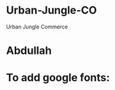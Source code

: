 # Urban-Jungle-CO
Urban Jungle Commerce 


# Abdullah
# To add google fonts:
<link rel="preconnect" href="https://fonts.googleapis.com">
    <link rel="preconnect" href="https://fonts.gstatic.com" crossorigin>
    <link href="https://fonts.googleapis.com/css2?family=Instrument+Sans:ital,wght@0,400..700;1,400..700&display=swap"
        rel="stylesheet">